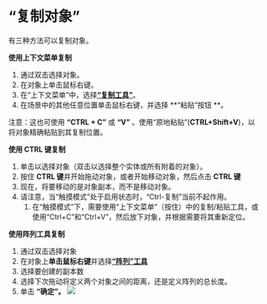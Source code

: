 # “复制对象”

有三种方法可以复制对象。

**使用上下文菜单复制**

1. 通过双击选择对象。
2. 在对象上单击鼠标右键。
3. 在“上下文菜单”中，选择[**“复制工具”**](tilt-array-copy-and-paste.md)。
4. 在场景中的其他任意位置单击鼠标右键，并选择 **“粘贴”按钮 **。

注意：这也可使用 **“CTRL + C”** 或 **“V”** 。使用“原地粘贴”(**CTRL+Shift+V**)，以将对象精确粘贴到其复制位置。

**使用 CTRL 键复制**

1. 单击以选择对象（双击以选择整个实体或所有附着的对象）。
2. 按住 **CTRL 键**并开始拖动对象，或者开始移动对象，然后点击 **CTRL 键**
3. 现在，将要移动的是对象副本，而不是移动对象。
4. 请注意，当“触摸模式”处于启用状态时，“Ctrl-复制”当前不起作用。
   1. 在“触摸模式”下，需要使用“上下文菜单”（按住）中的复制/粘贴工具，或使用“Ctrl+C”和“Ctrl+V”，然后放下对象，并根据需要将其重新定位。

**使用阵列工具复制**

1. 通过双击选择对象
2. 在对象上**单击鼠标右键**并选择[**“阵列”工具**](tilt-array-copy-and-paste.md)
3. 选择要创建的副本数
4. 选择下次拖动将定义两个对象之间的距离，还是定义阵列的总长度。
5. 单击 **“确定”。** ![](<../.gitbook/assets/array\_properties (2).png>)
